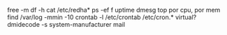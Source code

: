 free -m
df -h
cat /etc/redha*
ps -ef f
uptime
dmesg
top
  por cpu, por mem
find /var/log -mmin -10
crontab -l
/etc/crontab
/etc/cron.*
virtual? dmidecode -s system-manufacturer
mail
